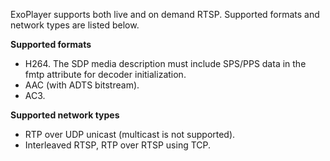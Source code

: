 ExoPlayer supports both live and on demand RTSP. Supported formats and network
types are listed below.

**Supported formats**
* H264. The SDP media description must include SPS/PPS data in the fmtp
  attribute for decoder initialization.
* AAC (with ADTS bitstream).
* AC3.

**Supported network types**
* RTP over UDP unicast (multicast is not supported).
* Interleaved RTSP, RTP over RTSP using TCP.
